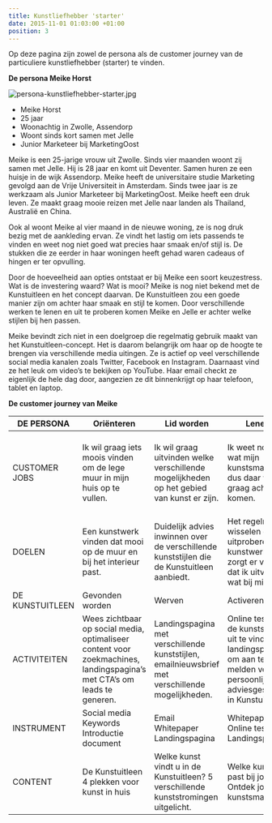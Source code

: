 ```yaml
---
title: Kunstliefhebber 'starter'
date: 2015-11-01 01:03:00 +01:00
position: 3
---
```


Op deze pagina zijn zowel de persona als de customer journey van de particuliere kunstliefhebber (starter) te vinden. 

**De persona Meike Horst**

![persona-kunstliefhebber-starter.jpg](/uploads/persona-kunstliefhebber-starter.jpg)

* Meike Horst
* 25 jaar 
* Woonachtig in Zwolle, Assendorp 
* Woont sinds kort samen met Jelle
* Junior Marketeer bij MarketingOost

Meike is een 25-jarige vrouw uit Zwolle. Sinds vier maanden woont zij samen met Jelle. Hij is 28 jaar en komt uit Deventer. Samen huren ze een huisje in de wijk Assendorp. Meike heeft de universitaire studie Marketing gevolgd aan de Vrije Universiteit in Amsterdam. Sinds twee jaar is ze werkzaam als Junior Marketeer bij MarketingOost. 
Meike heeft een druk leven. Ze maakt graag mooie reizen met Jelle naar landen als Thailand, Australië en China. 

Ook al woont Meike al vier maand in de nieuwe woning, ze is nog druk bezig met de aankleding ervan. Ze vindt het lastig om iets passends te vinden en weet nog niet goed wat precies haar smaak en/of stijl is. De stukken die ze eerder in haar woningen heeft gehad waren cadeaus of hingen er ter opvulling. 

Door de hoeveelheid aan opties ontstaat er bij Meike een soort keuzestress. Wat is de investering waard? Wat is mooi? Meike is nog niet bekend met de Kunstuitleen en het concept daarvan. De Kunstuitleen zou een goede manier zijn om achter haar smaak en stijl te komen. Door verschillende werken te lenen en uit te proberen komen Meike en Jelle er achter welke stijlen bij hen passen. 

Meike bevindt zich niet in een doelgroep die regelmatig gebruik maakt van het Kunstuitleen-concept. Het is daarom belangrijk om haar op de hoogte te brengen via verschillende media uitingen. Ze is actief op veel verschillende social media kanalen zoals Twitter, Facebook en Instagram. Daarnaast vind ze het leuk om video’s te bekijken op YouTube. Haar email checkt ze eigenlijk de hele dag door, aangezien ze dit binnenkrijgt op haar telefoon, tablet en laptop. 

**De customer journey van Meike**

| DE PERSONA      | Oriënteren                                                                                                                  | Lid worden                                                                                         | Lenen                                                                                                                           | Kopen                                                                                    | Aanbevelen                                                                                                                 |
|-----------------|-----------------------------------------------------------------------------------------------------------------------------|----------------------------------------------------------------------------------------------------|---------------------------------------------------------------------------------------------------------------------------------|------------------------------------------------------------------------------------------|----------------------------------------------------------------------------------------------------------------------------|
| CUSTOMER JOBS   | Ik wil graag iets moois   vinden om de lege muur in mijn huis op te vullen.                                                 | Ik wil graag uitvinden   welke verschillende mogelijkheden op het gebied van kunst er zijn.        | Ik weet nog niet wat mijn   kunstsmaak is, dus daar wil ik graag achter komen.                                                  | Kunst kopen vind ik   risicovol. Ik wil graag weten wat dit voor toevoegde waarde heeft. | Ik vind het belangrijk om   met vrienden te overleggen wat zij van een bepaald kunstwerk vinden.                           |
| DOELEN          | Een kunstwerk vinden dat   mooi op de muur en bij het interieur past.                                                       | Duidelijk advies inwinnen   over de verschillende kunststijlen die de Kunstuitleen aanbiedt.       | Het regelmatig wisselen en   uitproberen van kunstwerken zorgt er voor dat ik uitvind wat bij mij past.                         | Ik wil graag uitvinden wat   de waarde van kunst is of kan zijn.                         | Ik wil op een makkelijke   manier het kunstwerk wat ik in gedachten heb delen met vrienden/familie.                        |
| DE KUNSTUITLEEN | Gevonden worden                                                                                                             | Werven                                                                                             | Activeren                                                                                                                       | Vertrouwen, boeien, binden                                                               | Refereren                                                                                                                  |
| ACTIVITEITEN    | Wees zichtbaar op social   media, optimaliseer content voor zoekmachines, landingspagina’s met CTA’s om   leads te generen. | Landingspagina met   verschillende kunststijlen, emailnieuwsbrief met verschillende mogelijkheden. | Online test om de   kunstsmaak uit te vinden, landingspagina om aan te melden voor persoonlijk   adviesgesprek in Kunstuitleen. | Landingspagina waar de   waarde van kunst staat beschreven.                              | Mogelijkheid om   kunstwerken te delen via social media of email, lookbook kunnen creëren en   delen met vrienden/familie. |
| INSTRUMENT      | Social media   Keywords    Introductie document                                                                             | Email   Whitepaper   Landingspagina                                                                | Whitepaper   Online test   Landingspagina                                                                                       | Whitepaper    Landingspagina                                                             | Social media   Email   Lookbook                                                                                            |
| CONTENT         | De Kunstuitleen   4 plekken voor kunst in   huis                                                                            | Welke kunst vindt u in de   Kunstuitleen?   5 verschillende   kunststromingen uitgelicht.          | Welke kunst past bij jou?   Ontdek jouw kunstsmaak!                                                                             | Wat is de waarde van   kunst?                                                            | Mijn lookbook   Dit kunstwerk heeft mijn   interesse                                                                       |



